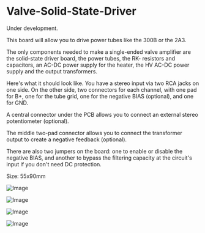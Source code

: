 # Valve-Solid-State-Driver

Under development.

This board will allow you to drive power tubes like the 300B or the 2A3.

The only components needed to make a single-ended valve amplifier are the solid-state driver board, the power tubes, the RK- resistors and capacitors, an AC-DC power supply for the heater, the HV AC-DC power supply and the output transformers.

Here's what it should look like. You have a stereo input via two RCA jacks on one side. On the other side, two connectors for each channel, with one pad for B+, one for the tube grid, one for the negative BIAS (optional), and one for GND.

A central connector under the PCB allows you to connect an external stereo potentiometer (optional).

The middle two-pad connector allows you to connect the transformer output to create a negative feedback (optional).

There are also two jumpers on the board: one to enable or disable the negative BIAS, and another to bypass the filtering capacity at the circuit's input if you don't need DC protection.

Size: 55x90mm

![Image](https://github.com/user-attachments/assets/88af9366-d703-41a0-9672-bc931fb8bf2b)

![Image](https://github.com/user-attachments/assets/fa24e9d0-c3a2-49e3-b08e-15e65739397c)

![Image](https://github.com/user-attachments/assets/e19b220c-9055-4f47-b93a-75a6c0c768b6)

![Image](https://github.com/user-attachments/assets/e7943a1f-0319-4036-83ea-386993ed155b)
